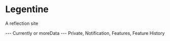 # Legentine
A reflection site

--- Currently or moreData --- Private, Notification, Features, Feature History